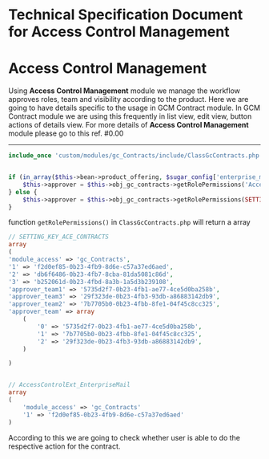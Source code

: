 # Technical Specification Document for Access Control Management


Access Control Management
===================

Using **Access Control Management** module we manage the workflow approves roles, team and visibility according to the product. Here we are going to have details specific to the usage in GCM Contract module. In GCM Contract module we are using this frequently in list view, edit view, button actions of details view. For more details of **Access Control Management** module please go to this ref. #0.00

----------

```php
include_once 'custom/modules/gc_Contracts/include/ClassGcContracts.php';


if (in_array($this->bean->product_offering, $sugar_config['enterprise_mail_po'])) {
    $this->approver = $this->obj_gc_contracts->getRolePermissions('AccessControlExt_EnterpriseMail');
} else {
    $this->approver = $this->obj_gc_contracts->getRolePermissions(SETTING_KEY_ACE_CONTRACTS);
}
```
function `getRolePermissions()` in `ClassGcContracts.php` will return a array
```php
// SETTING_KEY_ACE_CONTRACTS
array
(
'module_access' => 'gc_Contracts',
'1' => 'f2d0ef85-0b23-4fb9-8d6e-c57a37ed6aed',
'2' => 'db6f6486-0b23-4fb7-8cba-81da5081c86d',
'3' => 'b252061d-0b23-4fbd-8a3b-1a5d3b239108',
'approver_team1' => '5735d2f7-0b23-4fb1-ae77-4ce5d0ba258b',
'approver_team3' => '29f323de-0b23-4fb3-93db-a86883142db9',
'approver_team2' => '7b7705b0-0b23-4fbb-8fe1-04f45c8cc325',
'approver_team' => array
    (
        '0' => '5735d2f7-0b23-4fb1-ae77-4ce5d0ba258b',
        '1' => '7b7705b0-0b23-4fbb-8fe1-04f45c8cc325',
        '2' => '29f323de-0b23-4fb3-93db-a86883142db9',
    )

)


// AccessControlExt_EnterpriseMail
array
(
    'module_access' => 'gc_Contracts'
    '1' => 'f2d0ef85-0b23-4fb9-8d6e-c57a37ed6aed'
)
```


According to this we are going to check whether user is able to do the respective action for the contract. 